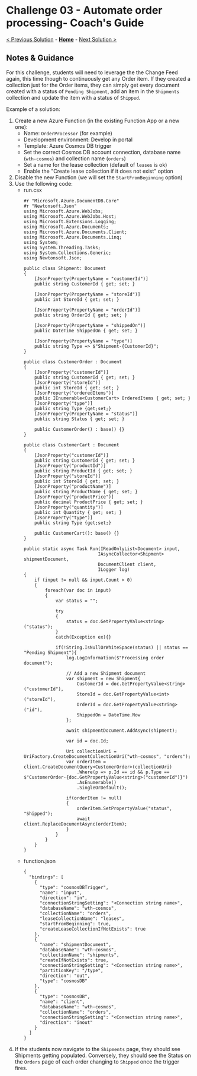 # Challenge 03 - Automate order processing- Coach's Guide 

[< Previous Solution](./Solution-02.md) - **[Home](./README.md)** - [Next Solution >](./Solution-04.md)

## Notes & Guidance

For this challenge, students will need to leverage the the Change Feed again, this time though to continuously get any Order item. If they created a collection just for the Order items, they can simply get every document created with a status of `Pending Shipment`, add an item in the `Shipments` collection and update the item with a status of `Shipped`.

Example of a solution:
1. Create a new Azure Function (in the existing Function App or a new one):  
    - Name: `OrderProcessor` (for example)
    - Development environment: Develop in portal
    - Template: Azure Cosmos DB trigger
    - Set the correct Cosmos DB account connection, database name (`wth-cosmos`) and collection name (`orders`)
    - Set a name for the lease collection (default of `leases` is ok)
    - Enable the "Create lease collection if it does not exist" option
2. Disable the new Function (we will set the `StartFromBeginning` option)
3. Use the following code:
    - run.csx
      ```
      #r "Microsoft.Azure.DocumentDB.Core"
      #r "Newtonsoft.Json"
      using Microsoft.Azure.WebJobs;
      using Microsoft.Azure.WebJobs.Host;
      using Microsoft.Extensions.Logging;
      using Microsoft.Azure.Documents;
      using Microsoft.Azure.Documents.Client;
      using Microsoft.Azure.Documents.Linq;
      using System;
      using System.Threading.Tasks;
      using System.Collections.Generic;
      using Newtonsoft.Json;

      public class Shipment: Document
      {
          [JsonProperty(PropertyName = "customerId")]
          public string CustomerId { get; set; }

          [JsonProperty(PropertyName = "storeId")]
          public int StoreId { get; set; }

          [JsonProperty(PropertyName = "orderId")]
          public string OrderId { get; set; }

          [JsonProperty(PropertyName = "shippedOn")]
          public DateTime ShippedOn { get; set; }

          [JsonProperty(PropertyName = "type")]
          public string Type => $"Shipment-{CustomerId}";
      }

      public class CustomerOrder : Document
      {
          [JsonProperty("customerId")]
          public string CustomerId { get; set; }
          [JsonProperty("storeId")]
          public int StoreId { get; set; }
          [JsonProperty("orderedItems")]
          public IEnumerable<CustomerCart> OrderedItems { get; set; }
          [JsonProperty("type")]
          public string Type {get;set;}
          [JsonProperty(PropertyName = "status")]
          public string Status { get; set; }

          public CustomerOrder() : base() {}
      }

      public class CustomerCart : Document
      {
          [JsonProperty("customerId")]
          public string CustomerId { get; set; }
          [JsonProperty("productId")]
          public string ProductId { get; set; }
          [JsonProperty("storeId")]
          public int StoreId { get; set; }
          [JsonProperty("productName")]
          public string ProductName { get; set; }
          [JsonProperty("productPrice")]
          public decimal ProductPrice { get; set; }
          [JsonProperty("quantity")]
          public int Quantity { get; set; }
          [JsonProperty("type")]
          public string Type {get;set;}

          public CustomerCart(): base() {}
      }

      public static async Task Run(IReadOnlyList<Document> input,
                                  IAsyncCollector<Shipment> shipmentDocument,
                                  DocumentClient client,
                                  ILogger log)
      {
          if (input != null && input.Count > 0)
          {
              foreach(var doc in input)
              {
                  var status = "";

                  try
                  {
                      status = doc.GetPropertyValue<string>("status");
                  }
                  catch(Exception ex){}

                  if(!String.IsNullOrWhiteSpace(status) || status == "Pending Shipment"){
                      log.LogInformation($"Processing order document");

                      // Add a new Shipment document
                      var shipment = new Shipment{
                          CustomerId = doc.GetPropertyValue<string>("customerId"),
                          StoreId = doc.GetPropertyValue<int>("storeId"),
                          OrderId = doc.GetPropertyValue<string>("id"),
                          ShippedOn = DateTime.Now
                      };

                      await shipmentDocument.AddAsync(shipment);

                      var id = doc.Id;

                      Uri collectionUri = UriFactory.CreateDocumentCollectionUri("wth-cosmos", "orders");
                      var orderItem = client.CreateDocumentQuery<CustomerOrder>(collectionUri)
                          .Where(p => p.Id == id && p.Type == $"CustomerOrder-{doc.GetPropertyValue<string>("customerId")}")
                          .AsEnumerable()
                          .SingleOrDefault();

                      if(orderItem != null)
                      {                    
                          orderItem.SetPropertyValue("status", "Shipped");
                          await client.ReplaceDocumentAsync(orderItem);
                      }
                  }
              }
          }
      }

      ```
    - function.json
      ```
      {
        "bindings": [
          {
            "type": "cosmosDBTrigger",
            "name": "input",
            "direction": "in",
            "connectionStringSetting": "<Connection string name>",
            "databaseName": "wth-cosmos",
            "collectionName": "orders",
            "leaseCollectionName": "leases",
            "startFromBeginning": true,
            "createLeaseCollectionIfNotExists": true
          },
          {
            "name": "shipmentDocument",
            "databaseName": "wth-cosmos",
            "collectionName": "shipments",
            "createIfNotExists": true,
            "connectionStringSetting": "<Connection string name>",
            "partitionKey": "/type",
            "direction": "out",
            "type": "cosmosDB"
          },
          {
            "type": "cosmosDB",
            "name": "client",
            "databaseName": "wth-cosmos",
            "collectionName": "orders",
            "connectionStringSetting": "<Connection string name>",
            "direction": "inout"
          }
        ]
      }
      ```
4. If the students now navigate to the `Shipments` page, they should see Shipments getting populated. Conversely, they should see the Status on the `Orders` page of each order changing to `Shipped` once the trigger fires.